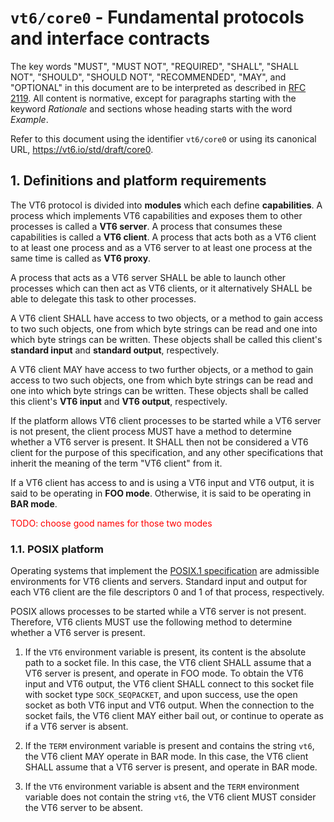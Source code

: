 # `vt6/core0` - Fundamental protocols and interface contracts

The key words "MUST", "MUST NOT", "REQUIRED", "SHALL", "SHALL NOT", "SHOULD", "SHOULD NOT", "RECOMMENDED",  "MAY", and "OPTIONAL" in this document are to be interpreted as described in [RFC 2119](https://tools.ietf.org/html/rfc2119).
All content is normative, except for paragraphs starting with the keyword *Rationale* and sections whose heading starts with the word *Example*.

Refer to this document using the identifier `vt6/core0` or using its canonical URL, <https://vt6.io/std/draft/core0>.

## 1. Definitions and platform requirements

The VT6 protocol is divided into **modules** which each define **capabilities**.
A process which implements VT6 capabilities and exposes them to other processes is called a **VT6 server**.
A process that consumes these capabilities is called a **VT6 client**.
A process that acts both as a VT6 client to at least one process and as a VT6 server to at least one process at the same time is called as **VT6 proxy**.

A process that acts as a VT6 server SHALL be able to launch other processes which can then act as VT6 clients, or it alternatively SHALL be able to delegate this task to other processes.

A VT6 client SHALL have access to two objects, or a method to gain access to two such objects, one from which byte strings can be read and one into which byte strings can be written.
These objects shall be called this client's **standard input** and **standard output**, respectively.

A VT6 client MAY have access to two further objects, or a method to gain access to two such objects, one from which byte strings can be read and one into which byte strings can be written.
These objects shall be called this client's **VT6 input** and **VT6 output**, respectively.

If the platform allows VT6 client processes to be started while a VT6 server is not present, the client process MUST have a method to determine whether a VT6 server is present.
It SHALL then not be considered a VT6 client for the purpose of this specification, and any other specifications that inherit the meaning of the term "VT6 client" from it.

If a VT6 client has access to and is using a VT6 input and VT6 output, it is said to be operating in **FOO mode**.
Otherwise, it is said to be operating in **BAR mode**.

<p style="color:red">TODO: choose good names for those two modes</p>

### 1.1. POSIX platform

Operating systems that implement the [POSIX.1 specification](http://pubs.opengroup.org/onlinepubs/9699919799/) are admissible environments for VT6 clients and servers.
Standard input and output for each VT6 client are the file descriptors 0 and 1 of that process, respectively.

POSIX allows processes to be started while a VT6 server is not present.
Therefore, VT6 clients MUST use the following method to determine whether a VT6 server is present.

1. If the `VT6` environment variable is present, its content is the absolute path to a socket file.
   In this case, the VT6 client SHALL assume that a VT6 server is present, and operate in FOO mode.
   To obtain the VT6 input and VT6 output, the VT6 client SHALL connect to this socket file with socket type `SOCK_SEQPACKET`, and upon success, use the open socket as both VT6 input and VT6 output.
   When the connection to the socket fails, the VT6 client MAY either bail out, or continue to operate as if a VT6 server is absent.

2. If the `TERM` environment variable is present and contains the string `vt6`, the VT6 client MAY operate in BAR mode.
   In this case, the VT6 client SHALL assume that a VT6 server is present, and operate in BAR mode.

3. If the `VT6` environment variable is absent and the `TERM` environment variable does not contain the string `vt6`, the VT6 client MUST consider the VT6 server to be absent.
